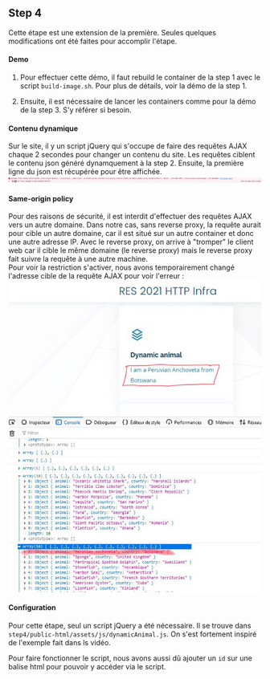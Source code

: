 ## Step 4

Cette étape est une extension de la première. Seules quelques modifications ont été faites pour accomplir l'étape.

#### Demo

1. Pour effectuer cette démo, il faut rebuild le container de la step 1 avec le script `build-image.sh`. Pour plus de détails, voir la démo de la step 1.

2. Ensuite, il est nécessaire de lancer les containers comme pour la démo de la step 3. S'y référer si besoin.


#### Contenu dynamique

Sur le site, il y un script jQuery qui s'occupe de faire des requêtes AJAX chaque 2 secondes pour changer un contenu du site. Les requêtes ciblent le contenu json généré dynamquement à la step 2. Ensuite, la première ligne du json est récupérée pour être affichée.  
![](img/step4_SOP.JPG)

#### Same-origin policy

Pour des raisons de sécurité, il est interdit d'effectuer des requêtes AJAX vers un autre domaine. Dans notre cas, sans reverse proxy, la requête aurait pour cible un autre domaine, car il est situé sur un autre container et donc une autre adresse IP. Avec le reverse proxy, on arrive à "tromper" le client web car il cible le même domaine (le reverse proxy) mais le reverse proxy fait suivre la requête à une autre machine.  
Pour voir la restriction s'activer, nous avons temporairement changé l'adresse cible de la requête AJAX pour voir l'erreur :  
![](img/step4_divDynamic.JPG)


#### Configuration

Pour cette étape, seul un script jQuery a été nécessaire. Il se trouve dans `step4/public-html/assets/js/dynamicAnimal.js`. On s'est fortement inspiré de l'exemple fait dans ls vidéo.  

Pour faire fonctionner le script, nous avons aussi dû ajouter un `id` sur une balise html pour pouvoir y accéder via le script.
